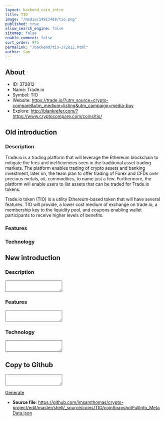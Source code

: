 ```yaml
---
layout: backend_coin_intro
title: TIO
image: "/media/14913488/tio.png"
published: true
allow_search_engine: false
sitemap: false
enable_comment: false
sort_order: 975
permalink: "/backend/tio-372812.html"
author: Sam
---
```


## About

- ID: 372812
- Name: Trade.io
- Symbol: TIO
- Website:  https://trade.io/?utm_source=crypto-compare&utm_medium=listing&utm_campaign=media-buy
- Explore: http://blankrefer.com/?https://www.cryptocompare.com/coins/tio/


## Old introduction

### Description

<p>Trade.io is a trading platform that will leverage the Ethereum blockchain to mitigate the fees and inefficiencies seen in the traditional asset trading markets. The platform enables trading of crypto assets and banking investment, later on, the team plan to offer trading of Forex and CFDs over precious metals, oil, commodities, to name just a few. Furthermore, the platform will enable users to list assets that can be traded for Trade.io tokens.</p><p>Trade.io token (TIO) is a utility Ethereum-based token that will have several features. TIO will provide, a lower cost medium of exchange on trade.io, a membership key to the liquidity pool, and coupons enabling wallet participants to receive higher levels of benefits.</p>

### Features


### Technology




## New introduction


### Description
<textarea id="meta_description" name="description"></textarea>

### Features
<textarea id="meta_features" name="features"></textarea>

### Technology
<textarea id="meta_technology" name="technology"></textarea>


## Copy to Github

<textarea id="coinsnapshotfullinfo_metadata"></textarea>

<a href="#gen" onclick="generateMetaDatJson()">Generate</a>

- **Source file**: <a href="https://github.com/imsamthomas/crypto-project/edit/master/shell/_source/coins/TIO/coinSnapshotFullInfo_MetaData.json">https://github.com/imsamthomas/crypto-project/edit/master/shell/_source/coins/TIO/coinSnapshotFullInfo_MetaData.json</a>

